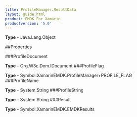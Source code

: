 ```yaml
---
title: ProfileManager.ResultData
layout: guide.html
product: EMDK For Xamarin 
productversion: '5.0' 
---
```



**Type** - Java.Lang.Object

##Properties

###ProfileDocument


**Type** - Org.W3c.Dom.IDocument
###ProfileFlag


**Type** - Symbol.XamarinEMDK.ProfileManager+PROFILE_FLAG
###ProfileName


**Type** - System.String
###ProfileString


**Type** - System.String
###Result


**Type** - Symbol.XamarinEMDK.EMDKResults
